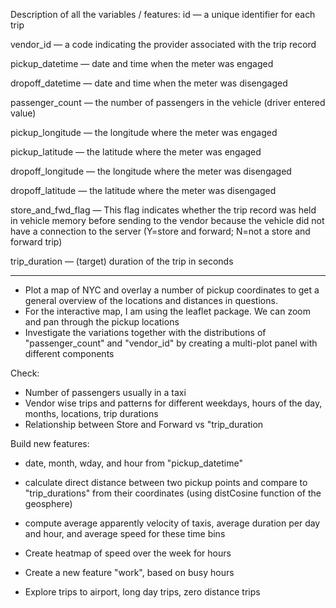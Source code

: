 Description of all the variables / features: 
id — a unique identifier for each trip

vendor_id — a code indicating the provider associated with the trip record

pickup_datetime — date and time when the meter was engaged

dropoff_datetime — date and time when the meter was disengaged

passenger_count — the number of passengers in the vehicle (driver entered value)

pickup_longitude — the longitude where the meter was engaged

pickup_latitude — the latitude where the meter was engaged

dropoff_longitude — the longitude where the meter was disengaged

dropoff_latitude — the latitude where the meter was disengaged

store_and_fwd_flag — This flag indicates whether the trip record was held in vehicle memory before sending to the vendor because the vehicle did not have a connection to the server (Y=store and forward; N=not a store and forward trip)

trip_duration — (target) duration of the trip in seconds

-------------------------------------------------------

- Plot a map of NYC and overlay a number of pickup coordinates to get a general overview of the locations and distances in questions. 
- For the interactive map, I am using the leaflet package. We can zoom and pan through the pickup locations
- Investigate the variations together with the distributions of "passenger_count" and "vendor_id" by creating a multi-plot panel with different components

Check:
- Number of passengers usually in a taxi
- Vendor wise trips and patterns for different weekdays, hours of the day, months, locations, trip durations
- Relationship between Store and Forward vs "trip_duration

Build new features:
- date, month, wday, and hour from "pickup_datetime"
- calculate direct distance between two pickup points and compare to "trip_durations" from their coordinates (using distCosine function of the geosphere)
- compute average apparently velocity of taxis, average duration per day and hour, and average speed for these time bins

- Create heatmap of speed over the week for hours
- Create a new feature "work", based on busy hours
- Explore trips to airport, long day trips, zero distance trips
